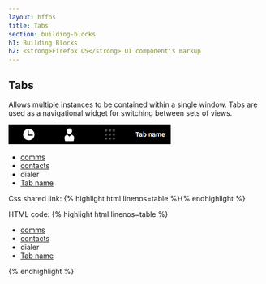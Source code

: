```yaml
---
layout: bffos
title: Tabs
section: building-blocks
h1: Building Blocks
h2: <strong>Firefox OS</strong> UI component's markup
---
```


## Tabs

Allows multiple instances to be contained within a single window. Tabs are used as a navigational widget for switching between sets of views.

<div>
  <section class="example">
    <img src="../images/BB/tabs.jpg" alt="Tabs (Image replacing code)"/>
    <article class="tab frame">
      <!-- if your tabs are at the top, remove class="bottom" -->
      <ul role="tablist" data-items="4" class="bottom">
        <li id="panel1" role="tab">
          <a href="#panel1" class="icon">comms</a>
          <div role="tabpanel"></div>
        </li>
        <li id="panel2" role="tab">
          <a href="#panel2" class="icon">contacts</a>
          <div role="tabpanel"></div>
        </li>
        <li id="panel3" role="tab" aria-disabled="true">
          <a class="icon">dialer</a>
          <div role="tabpanel"></div>
        </li>
        <li id="panel4" role="tab">
          <a href="#panel4">Tab name</a>
          <div role="tabpanel"></div>
        </li>
      </ul>
    </article>
  </section>

  <label>Css shared link:</label>
  {% highlight html linenos=table %}<link rel="stylesheet" type="text/css" href="shared/style_unstable/tabs.css">{% endhighlight %}

  <label>HTML code:</label>
  {% highlight html linenos=table %}
<!-- if your tabs are at the top, remove class="bottom" -->
<ul role="tablist" data-items="4" class="bottom">
  <li id="panel1" role="tab">
    <a href="#panel1" class="icon">comms</a>
    <div role="tabpanel"></div>
  </li>
  <li id="panel2" role="tab">
    <a href="#panel2" class="icon">contacts</a>
    <div role="tabpanel"></div>
  </li>
  <li id="panel3" role="tab" aria-disabled="true">
    <a class="icon">dialer</a>
    <div role="tabpanel"></div>
  </li>
  <li id="panel4" role="tab">
    <a href="#panel4">Tab name</a>
    <div role="tabpanel"></div>
  </li>
</ul>{% endhighlight %}
</div>